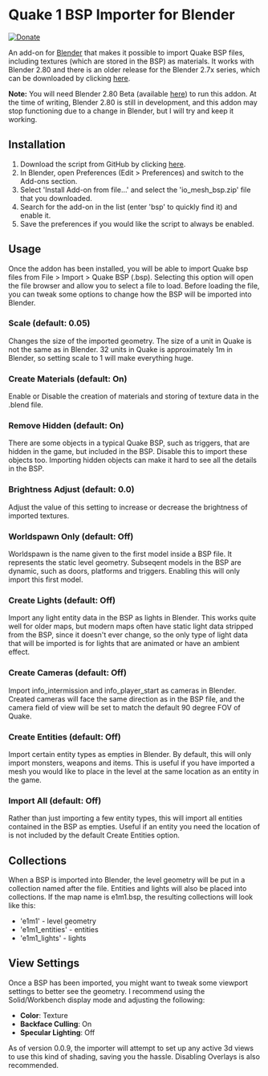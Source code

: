 # Quake 1 BSP Importer for Blender

[![Donate](https://img.shields.io/badge/Donate-PayPal-green.svg)](https://www.paypal.com/cgi-bin/webscr?cmd=_donations&business=S3GTZ2J938U6Y&lc=GB&item_name=Andrew%20Palmer&currency_code=GBP&bn=PP%2dDonationsBF%3abtn_donateCC_LG%2egif%3aNonHosted)

An add-on for [Blender](https://www.blender.org/) that makes it possible to import
Quake BSP files, including textures (which are stored in the BSP) as materials. It
works with Blender 2.80 and there is an older release for the Blender 2.7x series,
which can be downloaded by clicking [here](https://github.com/andyp123/blender_io_mesh_bsp/releases/download/v0.0.7/io_mesh_bsp.zip).

__Note:__ You will need Blender 2.80 Beta (available [here](https://builder.blender.org/download/))
to run this addon. At the time of writing, Blender 2.80 is still in development, and
this addon may stop functioning due to a change in Blender, but I will try and keep it
working.

## Installation
1. Download the script from GitHub by clicking [here](https://github.com/andyp123/blender_io_mesh_bsp/releases/download/v0.0.9/io_mesh_bsp.zip).
2. In Blender, open Preferences (Edit > Preferences) and switch to the Add-ons section.
3. Select 'Install Add-on from file...' and select the 'io_mesh_bsp.zip' file that you downloaded.
4. Search for the add-on in the list (enter 'bsp' to quickly find it) and enable it.
5. Save the preferences if you would like the script to always be enabled.

## Usage
Once the addon has been installed, you will be able to import Quake bsp files from
File > Import > Quake BSP (.bsp). Selecting this option will open the file browser
and allow you to select a file to load. Before loading the file, you can tweak some
options to change how the BSP will be imported into Blender.

### Scale (default: 0.05)
Changes the size of the imported geometry. The size of a unit in Quake is not the
same as in Blender. 32 units in Quake is approximately 1m in Blender, so setting
scale to 1 will make everything huge.

### Create Materials (default: On)
Enable or Disable the creation of materials and storing of texture data in the .blend
file.

### Remove Hidden (default: On)
There are some objects in a typical Quake BSP, such as triggers, that are hidden in the
game, but included in the BSP. Disable this to import these objects too. Importing
hidden objects can make it hard to see all the details in the BSP.

### Brightness Adjust (default: 0.0)
Adjust the value of this setting to increase or decrease the brightness of imported
textures.

### Worldspawn Only (default: Off)
Worldspawn is the name given to the first model inside a BSP file. It represents the
static level geometry. Subseqent models in the BSP are dynamic, such as doors, platforms
and triggers. Enabling this will only import this first model.

### Create Lights (default: Off)
Import any light entity data in the BSP as lights in Blender. This works quite well for
older maps, but modern maps often have static light data stripped from the BSP, since
it doesn't ever change, so the only type of light data that will be imported is for
lights that are animated or have an ambient effect.

### Create Cameras (default: Off)
Import info_intermission and info_player_start as cameras in Blender. Created cameras
will face the same direction as in the BSP file, and the camera field of view will be
set to match the default 90 degree FOV of Quake.

### Create Entities (default: Off)
Import certain entity types as empties in Blender. By default, this will only import
monsters, weapons and items. This is useful if you have imported a mesh you would like
to place in the level at the same location as an entity in the game.

### Import All (default: Off)
Rather than just importing a few entity types, this will import all entities contained
in the BSP as empties. Useful if an entity you need the location of is not included by
the default Create Entities option.

## Collections
When a BSP is imported into Blender, the level geometry will be put in a collection
named after the file. Entities and lights will also be placed into collections. If the
map name is e1m1.bsp, the resulting collections will look like this:
* 'e1m1' - level geometry
* 'e1m1_entities' - entities
* 'e1m1_lights' - lights

## View Settings
Once a BSP has been imported, you might want to tweak some viewport settings to better
see the geometry. I recommend using the Solid/Workbench display mode and adjusting the
following:

* __Color__: Texture
* __Backface Culling__: On
* __Specular Lighting__: Off

As of version 0.0.9, the importer will attempt to set up any active 3d views to use this
kind of shading, saving you the hassle. Disabling Overlays is also recommended.
